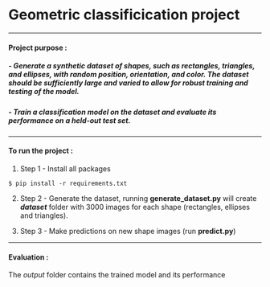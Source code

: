 # Geometric classificication project
--- 
####  Project purpose :

#####  - Generate a synthetic dataset of shapes, such as rectangles, triangles, and ellipses, with random position, orientation, and color. The dataset should be sufficiently large and varied to allow for robust training and testing of the model.

##### - Train a classification model on the dataset and evaluate its performance on a held-out test set.

---
#### **To run the project** : 

1. Step 1 - Install all packages
```
$ pip install -r requirements.txt
```
2. Step 2 - Generate the dataset, running **generate_dataset.py** will create **_dataset_** folder with 3000 images for each shape (rectangles, ellipses and triangles).

3. Step 3 - Make predictions on new shape images (run **predict.py**)

---
#### **Evaluation** : 

The _output_ folder contains the trained model and its performance
